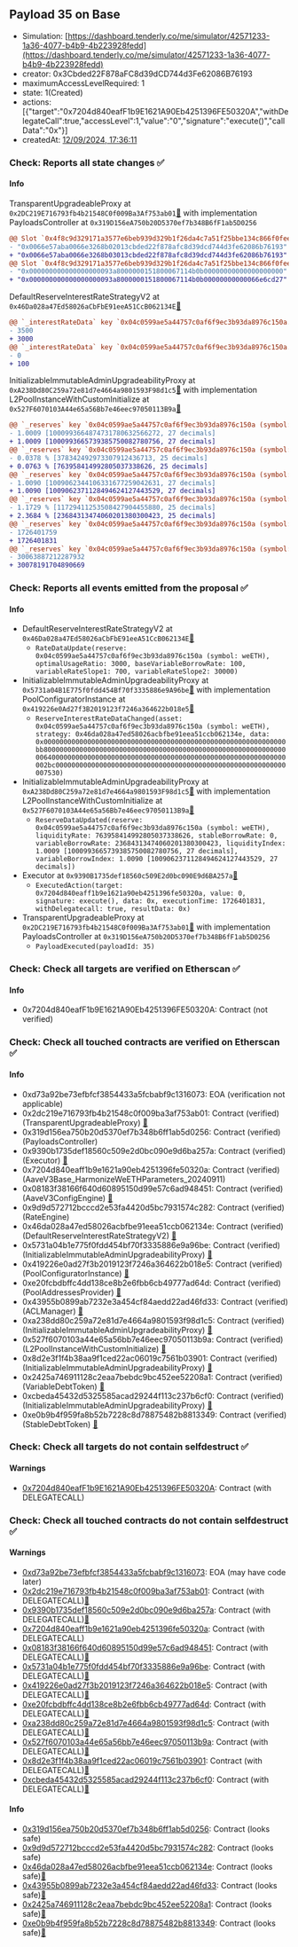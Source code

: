 ## Payload 35 on Base

- Simulation: [https://dashboard.tenderly.co/me/simulator/42571233-1a36-4077-b4b9-4b223928fedd](https://dashboard.tenderly.co/me/simulator/42571233-1a36-4077-b4b9-4b223928fedd)
- creator: 0x3Cbded22F878aFC8d39dCD744d3Fe62086B76193
- maximumAccessLevelRequired: 1
- state: 1(Created)
- actions: [{"target":"0x7204d840eafF1b9E1621A90Eb4251396FE50320A","withDelegateCall":true,"accessLevel":1,"value":"0","signature":"execute()","callData":"0x"}]
- createdAt: [12/09/2024, 17:36:11](https://basescan.org/tx/0xa97d4acfdc316939462a222647e88ddfb02c9c31cabd625d016dfc6c47ec7cd7)

### Check: Reports all state changes :white_check_mark:

#### Info


TransparentUpgradeableProxy at `0x2DC219E716793fb4b21548C0f009Ba3Af753ab01`[:ghost:](https://github.com/bgd-labs/aave-address-book "GovernanceV3Base.PAYLOADS_CONTROLLER") with implementation PayloadsController at `0x319D156eA750b20D5370ef7b348B6fF1ab5D0256`
```diff
@@ Slot `0x4f8c9d329171a3577e6beb939d329b1f26da4c7a51f25bbe134c866f0feee945` @@
- "0x0066e57aba0066e3268b02013cbded22f878afc8d39dcd744d3fe62086b76193"
+ "0x0066e57aba0066e3268b03013cbded22f878afc8d39dcd744d3fe62086b76193"
@@ Slot `0x4f8c9d329171a3577e6beb939d329b1f26da4c7a51f25bbe134c866f0feee946` @@
- "0x000000000000000000093a8000000151800067114b0b00000000000000000000"
+ "0x000000000000000000093a8000000151800067114b0b00000000000066e6cd27"
```

DefaultReserveInterestRateStrategyV2 at `0x46Da028a47Ed58026aCbFbE91eeA51CcB062134E`[:ghost:](https://github.com/bgd-labs/aave-address-book "AaveV3Base.ASSETS.WETH.INTEREST_RATE_STRATEGY, AaveV3Base.ASSETS.cbETH.INTEREST_RATE_STRATEGY, AaveV3Base.ASSETS.USDbC.INTEREST_RATE_STRATEGY, AaveV3Base.ASSETS.wstETH.INTEREST_RATE_STRATEGY, AaveV3Base.ASSETS.USDC.INTEREST_RATE_STRATEGY, AaveV3Base.ASSETS.weETH.INTEREST_RATE_STRATEGY")
```diff
@@ `_interestRateData` key `0x04c0599ae5a44757c0af6f9ec3b93da8976c150a.optimalUsageRatio` @@
- 3500
+ 3000
@@ `_interestRateData` key `0x04c0599ae5a44757c0af6f9ec3b93da8976c150a.baseVariableBorrowRate` @@
- 0
+ 100
```

InitializableImmutableAdminUpgradeabilityProxy at `0xA238Dd80C259a72e81d7e4664a9801593F98d1c5`[:ghost:](https://github.com/bgd-labs/aave-address-book "AaveV3Base.POOL") with implementation L2PoolInstanceWithCustomInitialize at `0x527F6070103A44e65a56Bb7e46eec97050113B9a`[:ghost:](https://github.com/bgd-labs/aave-address-book "AaveV3Base.POOL_IMPL")
```diff
@@ `_reserves` key `0x04c0599ae5a44757c0af6f9ec3b93da8976c150a (symbol: weETH).liquidityIndex` @@
- 1.0009 [1000993664874731780632566272, 27 decimals]
+ 1.0009 [1000993665739385750082780756, 27 decimals]
@@ `_reserves` key `0x04c0599ae5a44757c0af6f9ec3b93da8976c150a (symbol: weETH).currentLiquidityRate` @@
- 0.0378 % [378342492973307912436713, 25 decimals]
+ 0.0763 % [763958414992805037338626, 25 decimals]
@@ `_reserves` key `0x04c0599ae5a44757c0af6f9ec3b93da8976c150a (symbol: weETH).variableBorrowIndex` @@
- 1.0090 [1009062344106331677259042631, 27 decimals]
+ 1.0090 [1009062371128494624127443529, 27 decimals]
@@ `_reserves` key `0x04c0599ae5a44757c0af6f9ec3b93da8976c150a (symbol: weETH).currentVariableBorrowRate` @@
- 1.1729 % [11729411253508427904455880, 25 decimals]
+ 2.3684 % [23684313474060201380300423, 25 decimals]
@@ `_reserves` key `0x04c0599ae5a44757c0af6f9ec3b93da8976c150a (symbol: weETH).lastUpdateTimestamp` @@
- 1726401759
+ 1726401831
@@ `_reserves` key `0x04c0599ae5a44757c0af6f9ec3b93da8976c150a (symbol: weETH).accruedToTreasury` @@
- 30063887212287932
+ 30078191704890669
```


### Check: Reports all events emitted from the proposal :white_check_mark:

#### Info

- DefaultReserveInterestRateStrategyV2 at `0x46Da028a47Ed58026aCbFbE91eeA51CcB062134E`[:ghost:](https://github.com/bgd-labs/aave-address-book "AaveV3Base.ASSETS.WETH.INTEREST_RATE_STRATEGY, AaveV3Base.ASSETS.cbETH.INTEREST_RATE_STRATEGY, AaveV3Base.ASSETS.USDbC.INTEREST_RATE_STRATEGY, AaveV3Base.ASSETS.wstETH.INTEREST_RATE_STRATEGY, AaveV3Base.ASSETS.USDC.INTEREST_RATE_STRATEGY, AaveV3Base.ASSETS.weETH.INTEREST_RATE_STRATEGY")
  - `RateDataUpdate(reserve: 0x04c0599ae5a44757c0af6f9ec3b93da8976c150a (symbol: weETH), optimalUsageRatio: 3000, baseVariableBorrowRate: 100, variableRateSlope1: 700, variableRateSlope2: 30000)`
- InitializableImmutableAdminUpgradeabilityProxy at `0x5731a04B1E775f0fdd454Bf70f3335886e9A96be`[:ghost:](https://github.com/bgd-labs/aave-address-book "AaveV3Base.POOL_CONFIGURATOR") with implementation PoolConfiguratorInstance at `0x419226e0Ad27f3B2019123f7246a364622b018e5`[:ghost:](https://github.com/bgd-labs/aave-address-book "AaveV3Base.POOL_CONFIGURATOR_IMPL")
  - `ReserveInterestRateDataChanged(asset: 0x04c0599ae5a44757c0af6f9ec3b93da8976c150a (symbol: weETH), strategy: 0x46da028a47ed58026acbfbe91eea51ccb062134e, data: 0x0000000000000000000000000000000000000000000000000000000000000bb8000000000000000000000000000000000000000000000000000000000000006400000000000000000000000000000000000000000000000000000000000002bc0000000000000000000000000000000000000000000000000000000000007530)`
- InitializableImmutableAdminUpgradeabilityProxy at `0xA238Dd80C259a72e81d7e4664a9801593F98d1c5`[:ghost:](https://github.com/bgd-labs/aave-address-book "AaveV3Base.POOL") with implementation L2PoolInstanceWithCustomInitialize at `0x527F6070103A44e65a56Bb7e46eec97050113B9a`[:ghost:](https://github.com/bgd-labs/aave-address-book "AaveV3Base.POOL_IMPL")
  - `ReserveDataUpdated(reserve: 0x04c0599ae5a44757c0af6f9ec3b93da8976c150a (symbol: weETH), liquidityRate: 763958414992805037338626, stableBorrowRate: 0, variableBorrowRate: 23684313474060201380300423, liquidityIndex: 1.0009 [1000993665739385750082780756, 27 decimals], variableBorrowIndex: 1.0090 [1009062371128494624127443529, 27 decimals])`
- Executor at `0x9390B1735def18560c509E2d0bc090E9d6BA257a`[:ghost:](https://github.com/bgd-labs/aave-address-book "AaveV3Base.ACL_ADMIN, GovernanceV3Base.EXECUTOR_LVL_1")
  - `ExecutedAction(target: 0x7204d840eaff1b9e1621a90eb4251396fe50320a, value: 0, signature: execute(), data: 0x, executionTime: 1726401831, withDelegatecall: true, resultData: 0x)`
- TransparentUpgradeableProxy at `0x2DC219E716793fb4b21548C0f009Ba3Af753ab01`[:ghost:](https://github.com/bgd-labs/aave-address-book "GovernanceV3Base.PAYLOADS_CONTROLLER") with implementation PayloadsController at `0x319D156eA750b20D5370ef7b348B6fF1ab5D0256`
  - `PayloadExecuted(payloadId: 35)`

### Check: Check all targets are verified on Etherscan :white_check_mark:

#### Info

- 0x7204d840eafF1b9E1621A90Eb4251396FE50320A: Contract (not verified) 

### Check: Check all touched contracts are verified on Etherscan :white_check_mark:

#### Info

- 0xd73a92be73efbfcf3854433a5fcbabf9c1316073: EOA (verification not applicable)
- 0x2dc219e716793fb4b21548c0f009ba3af753ab01: Contract (verified) (TransparentUpgradeableProxy) [:ghost:](https://github.com/bgd-labs/aave-address-book "GovernanceV3Base.PAYLOADS_CONTROLLER")
- 0x319d156ea750b20d5370ef7b348b6ff1ab5d0256: Contract (verified) (PayloadsController) 
- 0x9390b1735def18560c509e2d0bc090e9d6ba257a: Contract (verified) (Executor) [:ghost:](https://github.com/bgd-labs/aave-address-book "AaveV3Base.ACL_ADMIN, GovernanceV3Base.EXECUTOR_LVL_1")
- 0x7204d840eaff1b9e1621a90eb4251396fe50320a: Contract (verified) (AaveV3Base_HarmonizeWeETHParameters_20240911) 
- 0x08183f38166f640d60895150d99e57c6ad948451: Contract (verified) (AaveV3ConfigEngine) [:ghost:](https://github.com/bgd-labs/aave-address-book "AaveV3Base.CONFIG_ENGINE")
- 0x9d9d572712bcccd2e53fa4420d5bc7931574c282: Contract (verified) (RateEngine) 
- 0x46da028a47ed58026acbfbe91eea51ccb062134e: Contract (verified) (DefaultReserveInterestRateStrategyV2) [:ghost:](https://github.com/bgd-labs/aave-address-book "AaveV3Base.ASSETS.WETH.INTEREST_RATE_STRATEGY, AaveV3Base.ASSETS.cbETH.INTEREST_RATE_STRATEGY, AaveV3Base.ASSETS.USDbC.INTEREST_RATE_STRATEGY, AaveV3Base.ASSETS.wstETH.INTEREST_RATE_STRATEGY, AaveV3Base.ASSETS.USDC.INTEREST_RATE_STRATEGY, AaveV3Base.ASSETS.weETH.INTEREST_RATE_STRATEGY")
- 0x5731a04b1e775f0fdd454bf70f3335886e9a96be: Contract (verified) (InitializableImmutableAdminUpgradeabilityProxy) [:ghost:](https://github.com/bgd-labs/aave-address-book "AaveV3Base.POOL_CONFIGURATOR")
- 0x419226e0ad27f3b2019123f7246a364622b018e5: Contract (verified) (PoolConfiguratorInstance) [:ghost:](https://github.com/bgd-labs/aave-address-book "AaveV3Base.POOL_CONFIGURATOR_IMPL")
- 0xe20fcbdbffc4dd138ce8b2e6fbb6cb49777ad64d: Contract (verified) (PoolAddressesProvider) [:ghost:](https://github.com/bgd-labs/aave-address-book "AaveV3Base.POOL_ADDRESSES_PROVIDER")
- 0x43955b0899ab7232e3a454cf84aedd22ad46fd33: Contract (verified) (ACLManager) [:ghost:](https://github.com/bgd-labs/aave-address-book "AaveV3Base.ACL_MANAGER")
- 0xa238dd80c259a72e81d7e4664a9801593f98d1c5: Contract (verified) (InitializableImmutableAdminUpgradeabilityProxy) [:ghost:](https://github.com/bgd-labs/aave-address-book "AaveV3Base.POOL")
- 0x527f6070103a44e65a56bb7e46eec97050113b9a: Contract (verified) (L2PoolInstanceWithCustomInitialize) [:ghost:](https://github.com/bgd-labs/aave-address-book "AaveV3Base.POOL_IMPL")
- 0x8d2e3f1f4b38aa9f1ced22ac06019c7561b03901: Contract (verified) (InitializableImmutableAdminUpgradeabilityProxy) [:ghost:](https://github.com/bgd-labs/aave-address-book "AaveV3Base.ASSETS.weETH.V_TOKEN")
- 0x2425a746911128c2eaa7bebdc9bc452ee52208a1: Contract (verified) (VariableDebtToken) [:ghost:](https://github.com/bgd-labs/aave-address-book "AaveV3Base.DEFAULT_VARIABLE_DEBT_TOKEN_IMPL_REV_1")
- 0xcbeda45432d5325585acad29244f113c237b6cf0: Contract (verified) (InitializableImmutableAdminUpgradeabilityProxy) [:ghost:](https://github.com/bgd-labs/aave-address-book "AaveV3Base.ASSETS.weETH.S_TOKEN")
- 0xe0b9b4f959fa8b52b7228c8d78875482b8813349: Contract (verified) (StableDebtToken) [:ghost:](https://github.com/bgd-labs/aave-address-book "AaveV3Base.DEFAULT_STABLE_DEBT_TOKEN_IMPL_REV_1")

### Check: Check all targets do not contain selfdestruct :white_check_mark:

#### Warnings

- [0x7204d840eafF1b9E1621A90Eb4251396FE50320A](https://basescan.org/address/0x7204d840eafF1b9E1621A90Eb4251396FE50320A): Contract (with DELEGATECALL)

### Check: Check all touched contracts do not contain selfdestruct :white_check_mark:

#### Warnings

- [0xd73a92be73efbfcf3854433a5fcbabf9c1316073](https://basescan.org/address/0xd73a92be73efbfcf3854433a5fcbabf9c1316073): EOA (may have code later)
- [0x2dc219e716793fb4b21548c0f009ba3af753ab01](https://basescan.org/address/0x2dc219e716793fb4b21548c0f009ba3af753ab01): Contract (with DELEGATECALL)[:ghost:](https://github.com/bgd-labs/aave-address-book "GovernanceV3Base.PAYLOADS_CONTROLLER")
- [0x9390b1735def18560c509e2d0bc090e9d6ba257a](https://basescan.org/address/0x9390b1735def18560c509e2d0bc090e9d6ba257a): Contract (with DELEGATECALL)[:ghost:](https://github.com/bgd-labs/aave-address-book "AaveV3Base.ACL_ADMIN, GovernanceV3Base.EXECUTOR_LVL_1")
- [0x7204d840eaff1b9e1621a90eb4251396fe50320a](https://basescan.org/address/0x7204d840eaff1b9e1621a90eb4251396fe50320a): Contract (with DELEGATECALL)
- [0x08183f38166f640d60895150d99e57c6ad948451](https://basescan.org/address/0x08183f38166f640d60895150d99e57c6ad948451): Contract (with DELEGATECALL)[:ghost:](https://github.com/bgd-labs/aave-address-book "AaveV3Base.CONFIG_ENGINE")
- [0x5731a04b1e775f0fdd454bf70f3335886e9a96be](https://basescan.org/address/0x5731a04b1e775f0fdd454bf70f3335886e9a96be): Contract (with DELEGATECALL)[:ghost:](https://github.com/bgd-labs/aave-address-book "AaveV3Base.POOL_CONFIGURATOR")
- [0x419226e0ad27f3b2019123f7246a364622b018e5](https://basescan.org/address/0x419226e0ad27f3b2019123f7246a364622b018e5): Contract (with DELEGATECALL)[:ghost:](https://github.com/bgd-labs/aave-address-book "AaveV3Base.POOL_CONFIGURATOR_IMPL")
- [0xe20fcbdbffc4dd138ce8b2e6fbb6cb49777ad64d](https://basescan.org/address/0xe20fcbdbffc4dd138ce8b2e6fbb6cb49777ad64d): Contract (with DELEGATECALL)[:ghost:](https://github.com/bgd-labs/aave-address-book "AaveV3Base.POOL_ADDRESSES_PROVIDER")
- [0xa238dd80c259a72e81d7e4664a9801593f98d1c5](https://basescan.org/address/0xa238dd80c259a72e81d7e4664a9801593f98d1c5): Contract (with DELEGATECALL)[:ghost:](https://github.com/bgd-labs/aave-address-book "AaveV3Base.POOL")
- [0x527f6070103a44e65a56bb7e46eec97050113b9a](https://basescan.org/address/0x527f6070103a44e65a56bb7e46eec97050113b9a): Contract (with DELEGATECALL)[:ghost:](https://github.com/bgd-labs/aave-address-book "AaveV3Base.POOL_IMPL")
- [0x8d2e3f1f4b38aa9f1ced22ac06019c7561b03901](https://basescan.org/address/0x8d2e3f1f4b38aa9f1ced22ac06019c7561b03901): Contract (with DELEGATECALL)[:ghost:](https://github.com/bgd-labs/aave-address-book "AaveV3Base.ASSETS.weETH.V_TOKEN")
- [0xcbeda45432d5325585acad29244f113c237b6cf0](https://basescan.org/address/0xcbeda45432d5325585acad29244f113c237b6cf0): Contract (with DELEGATECALL)[:ghost:](https://github.com/bgd-labs/aave-address-book "AaveV3Base.ASSETS.weETH.S_TOKEN")

#### Info

- [0x319d156ea750b20d5370ef7b348b6ff1ab5d0256](https://basescan.org/address/0x319d156ea750b20d5370ef7b348b6ff1ab5d0256): Contract (looks safe)
- [0x9d9d572712bcccd2e53fa4420d5bc7931574c282](https://basescan.org/address/0x9d9d572712bcccd2e53fa4420d5bc7931574c282): Contract (looks safe)
- [0x46da028a47ed58026acbfbe91eea51ccb062134e](https://basescan.org/address/0x46da028a47ed58026acbfbe91eea51ccb062134e): Contract (looks safe)[:ghost:](https://github.com/bgd-labs/aave-address-book "AaveV3Base.ASSETS.WETH.INTEREST_RATE_STRATEGY, AaveV3Base.ASSETS.cbETH.INTEREST_RATE_STRATEGY, AaveV3Base.ASSETS.USDbC.INTEREST_RATE_STRATEGY, AaveV3Base.ASSETS.wstETH.INTEREST_RATE_STRATEGY, AaveV3Base.ASSETS.USDC.INTEREST_RATE_STRATEGY, AaveV3Base.ASSETS.weETH.INTEREST_RATE_STRATEGY")
- [0x43955b0899ab7232e3a454cf84aedd22ad46fd33](https://basescan.org/address/0x43955b0899ab7232e3a454cf84aedd22ad46fd33): Contract (looks safe)[:ghost:](https://github.com/bgd-labs/aave-address-book "AaveV3Base.ACL_MANAGER")
- [0x2425a746911128c2eaa7bebdc9bc452ee52208a1](https://basescan.org/address/0x2425a746911128c2eaa7bebdc9bc452ee52208a1): Contract (looks safe)[:ghost:](https://github.com/bgd-labs/aave-address-book "AaveV3Base.DEFAULT_VARIABLE_DEBT_TOKEN_IMPL_REV_1")
- [0xe0b9b4f959fa8b52b7228c8d78875482b8813349](https://basescan.org/address/0xe0b9b4f959fa8b52b7228c8d78875482b8813349): Contract (looks safe)[:ghost:](https://github.com/bgd-labs/aave-address-book "AaveV3Base.DEFAULT_STABLE_DEBT_TOKEN_IMPL_REV_1")


